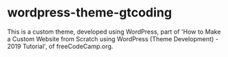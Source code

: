 # wordpress-theme-gtcoding
This is a custom theme, developed using WordPress, part of  'How to Make a Custom Website from Scratch using WordPress (Theme Development) - 2019 Tutorial', of freeCodeCamp.org. 
